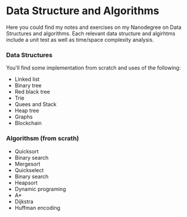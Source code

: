 # Data Structure and Algorithms 

Here you could find my notes and exercises on my Nanodegree on Data Structures and algorithms. 
Each relevant data structure and algirhtms include a unit test as well as time/space complexity analysis.

### Data Structures 

You'll find some implementation from scratch and uses of the following:

- Linked list
- Binary tree
- Red black tree
- Trie
- Quees and Stack
- Heap tree
- Graphs
- Blockchain

### Algorithsm (from scrath)

- Quicksort
- Binary search
- Mergesort
- Quickselect
- Binary search
- Heapsort
- Dynamic programing 
- A*
- Dijkstra
- Huffman encoding
